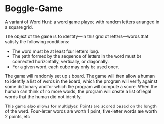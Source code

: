 # Boggle-Game

A variant of Word Hunt: a word game played with random letters arranged in a square grid. 

The object of the game is to identify—in this grid of letters—words that satisfy the following conditions:
- The word must be at least four letters long.
- The path formed by the sequence of letters in the word must be connected horizontally, vertically, or diagonally.
- For a given word, each cube may only be used once.

The game will randomly set up a board. The game will then allow a human to identify a
list of words in the board, which the program will verify against some dictionary and for which the program will
compute a score. When the human can think of no more words, the program will create a list of legal words that the
human did not identify. 

This game also allows for multiplyer. Points are scored based on the length of the word. Four-letter words are worth 1 point, five-letter words are worth
2 points, etc
